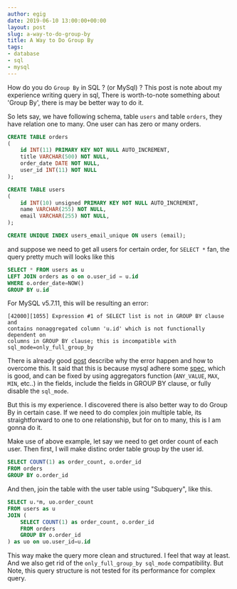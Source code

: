 ```yaml
---
author: egig
date: 2019-06-10 13:00:00+00:00
layout: post
slug: a-way-to-do-group-by
title: A Way to Do Group By
tags:
- database
- sql
- mysql
---
```


How do you do `Group By` in SQL ? (or MySql) ? This post is note about my experience writing query in sql, There is worth-to-note something about 'Group By', there is may be better way to do it.

So lets say, we have following schema, table `users` and table `orders`, they have relation one to many. One user can has zero or many orders.

```sql
CREATE TABLE orders
(
    id INT(11) PRIMARY KEY NOT NULL AUTO_INCREMENT,
    title VARCHAR(500) NOT NULL,
    order_date DATE NOT NULL,
    user_id INT(11) NOT NULL
);

CREATE TABLE users
(
    id INT(10) unsigned PRIMARY KEY NOT NULL AUTO_INCREMENT,
    name VARCHAR(255) NOT NULL,
    email VARCHAR(255) NOT NULL,
);

CREATE UNIQUE INDEX users_email_unique ON users (email);

```

and suppose we need to get all users for certain order, for `SELECT *` fan, the query pretty much will looks like this

```sql
SELECT * FROM users as u
LEFT JOIN orders as o on o.user_id = u.id
WHERE o.order_date=NOW()
GROUP BY u.id
```

For MySQL v5.7.11, this will be resulting an error:

```
[42000][1055] Expression #1 of SELECT list is not in GROUP BY clause and
contains nonaggregated column 'u.id' which is not functionally dependent on
columns in GROUP BY clause; this is incompatible with
sql_mode=only_full_group_by
```

There is already good [post](https://gabi.dev/2016/03/03/group-by-are-you-sure-you-know-it/) describe why the error happen and how to overcome this. It said that this is because mysql adhere some [spec](http://dev.cs.ovgu.de/db/sybase9/help/dbugen9/00000284.htm), which is good, and can be fixed by using aggregators function (`ANY_VALUE`, `MAX`, `MIN`, etc..) in the fields, include the fields in GROUP BY clause, or fully disable the `sql_mode`.

But this is my experience. I discovered there is also better way to do Group By in certain case. If we need to do complex join multiple table, its straightforward to one to one relationship, but for on to many, this is I am gonna do it.


Make use of above example, let say we need to get order count of each user. Then first, I will make distinc order table group by the user id.

```sql
SELECT COUNT(1) as order_count, o.order_id
FROM orders
GROUP BY o.order_id
```

And then, join the table with the user table using "Subquery", like this.

```sql
SELECT u.*m, uo.order_count
FROM users as u
JOIN (
    SELECT COUNT(1) as order_count, o.order_id
    FROM orders
    GROUP BY o.order_id   
) as uo on uo.user_id=u.id
```

This way make the query more clean and structured. I feel that way at least. And we also get rid of the `only_full_group_by sql_mode` compatibility. But Note, this query structure is not tested for its performance for complex query.


